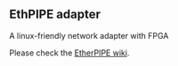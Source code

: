 EthPIPE adapter
---------------

A linux-friendly network adapter with FPGA

Please check the [EtherPIPE wiki](https://github.com/sora/ethpipe/wiki).


